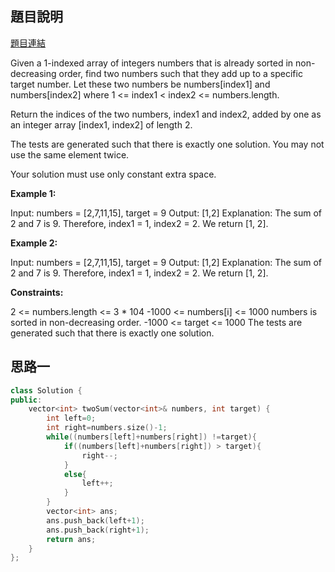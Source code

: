 ## 題目說明
[題目連結](https://leetcode.com/problems/two-sum-ii-input-array-is-sorted/?envType=study-plan&id=algorithm-i)

Given a 1-indexed array of integers numbers that is already sorted in non-decreasing order, find two numbers such that they add up to a specific target number. Let these two numbers be numbers[index1] and numbers[index2] where 1 <= index1 < index2 <= numbers.length.

Return the indices of the two numbers, index1 and index2, added by one as an integer array [index1, index2] of length 2.

The tests are generated such that there is exactly one solution. You may not use the same element twice.

Your solution must use only constant extra space.

**Example 1:**

Input: numbers = [2,7,11,15], target = 9
Output: [1,2]
Explanation: The sum of 2 and 7 is 9. Therefore, index1 = 1, index2 = 2. We return [1, 2].

**Example 2:**

Input: numbers = [2,7,11,15], target = 9
Output: [1,2]
Explanation: The sum of 2 and 7 is 9. Therefore, index1 = 1, index2 = 2. We return [1, 2].

**Constraints:**

2 <= numbers.length <= 3 * 104
-1000 <= numbers[i] <= 1000
numbers is sorted in non-decreasing order.
-1000 <= target <= 1000
The tests are generated such that there is exactly one solution.


## 思路一 
```CPP
class Solution {
public:
    vector<int> twoSum(vector<int>& numbers, int target) {
        int left=0;
        int right=numbers.size()-1;
        while((numbers[left]+numbers[right]) !=target){
            if((numbers[left]+numbers[right]) > target){
                right--;
            }
            else{
                left++;
            }
        }
        vector<int> ans;
        ans.push_back(left+1);
        ans.push_back(right+1);
        return ans;
    }
};
```
